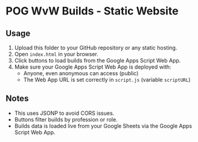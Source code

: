 # POG WvW Builds - Static Website

## Usage

1. Upload this folder to your GitHub repository or any static hosting.
2. Open `index.html` in your browser.
3. Click buttons to load builds from the Google Apps Script Web App.
4. Make sure your Google Apps Script Web App is deployed with:
   - Anyone, even anonymous can access (public)
   - The Web App URL is set correctly in `script.js` (variable `scriptURL`)

## Notes

- This uses JSONP to avoid CORS issues.
- Buttons filter builds by profession or role.
- Builds data is loaded live from your Google Sheets via the Google Apps Script Web App.

